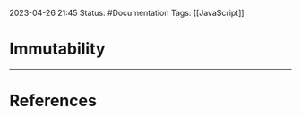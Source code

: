 2023-04-26 21:45
Status: #Documentation 
Tags: [[JavaScript]]

# Immutability





---
# References
